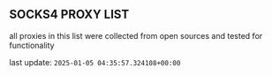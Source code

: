 ## SOCKS4 PROXY LIST

all proxies in this list were collected from open sources and tested for functionality

last update: `2025-01-05 04:35:57.324108+00:00`